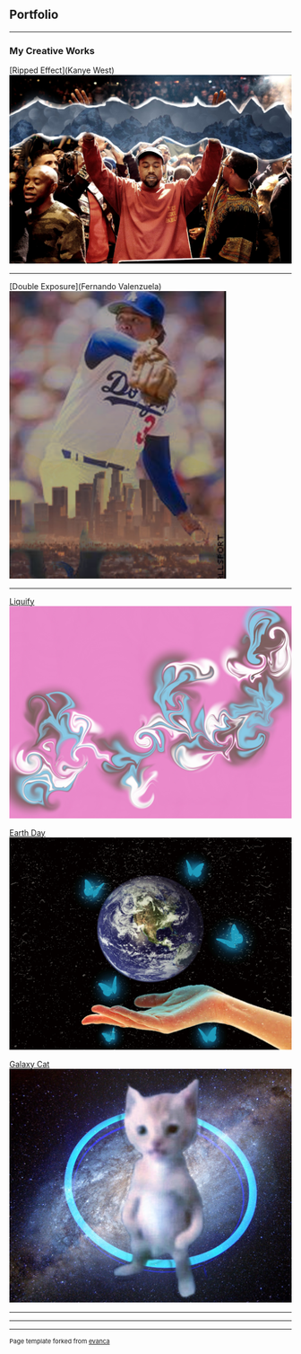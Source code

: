 ## Portfolio

---

### My Creative Works

[Ripped Effect](Kanye West)
<img src="images/kanye-west-37.jpg?raw=true"/>

---
[Double Exposure](Fernando Valenzuela)
<img src="images/fernando.png?raw=true"/>

---
[Liquify](Liquify)
<img src="images/liquid.jpg?raw=true"/>

[Earth Day](Earth)
<img src="images/earthbutterfly.jpg?raw=true"/>

[Galaxy Cat](Cat)
<img src="images/galaxycat.jpg?raw=true"/>

---



---




---
<p style="font-size:11px">Page template forked from <a href="https://github.com/evanca/quick-portfolio">evanca</a></p>
<!-- Remove above link if you don't want to attibute -->
